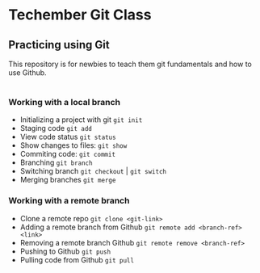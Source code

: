 # Techember Git Class

## Practicing using Git

This repository is for newbies to teach them git fundamentals and how to use Github.
<br>
<br>

### Working with a local branch

- Initializing a project with git `git init`
- Staging code `git add`
- View code status `git status`
- Show changes to files: `git show`
- Commiting code: `git commit`
- Branching `git branch`
- Switching branch `git checkout` | `git switch`
- Merging branches `git merge`

### Working with a remote branch

- Clone a remote repo `git clone <git-link>`
- Adding a remote branch from Github `git remote add <branch-ref> <link>`
- Removing a remote branch Github `git remote remove <branch-ref>`
- Pushing to Github `git push`
- Pulling code from Github `git pull`
